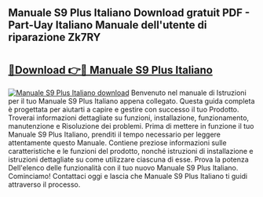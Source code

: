 ## Manuale S9 Plus Italiano Download gratuit PDF - Part-Uay Italiano Manuale dell'utente di riparazione Zk7RY

# <h2><a href="http://dfgfwm0.blite.top/?on=Manuale+S9+Plus+Italiano">🔗Download 👉🔴 Manuale S9 Plus Italiano</a></h2>

[![Manuale S9 Plus Italiano download](https://i.imgur.com/lujVjoI.png)](http://dfgfwm0.blite.top/?on=Manuale+S9+Plus+Italiano)
Benvenuto nel manuale di Istruzioni per il tuo Manuale S9 Plus Italiano appena collegato. Questa guida completa è progettata per aiutarti a capire e gestire con successo il tuo Prodotto. Troverai informazioni dettagliate su funzioni, installazione, funzionamento, manutenzione e Risoluzione dei problemi. Prima di mettere in funzione il tuo Manuale S9 Plus Italiano, prenditi il tempo necessario per leggere attentamente questo Manuale. Contiene preziose informazioni sulle caratteristiche e le funzioni del prodotto, nonché istruzioni di installazione e istruzioni dettagliate su come utilizzare ciascuna di esse. Prova la potenza Dell'elenco delle funzionalità con il tuo nuovo Manuale S9 Plus Italiano. Cominciamo! Contattaci oggi e lascia che Manuale S9 Plus Italiano ti guidi attraverso il processo.
